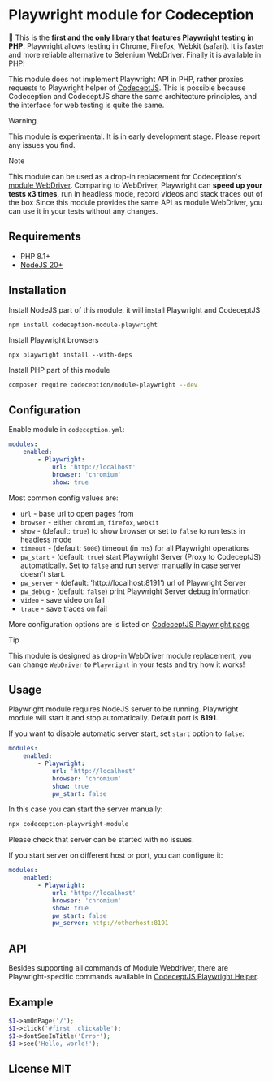 
# Playwright module for Codeception

🚀 This is the **first and the only library that features [Playwright](https://playwright.dev) testing in PHP**. Playwright allows testing in Chrome, Firefox, Webkit (safari). It is faster and more reliable alternative to Selenium WebDriver. Finally it is available in PHP!

This module does not implement Playwright API in PHP, rather proxies requests to Playwright helper of [CodeceptJS](https://codecept.io). This is possible because Codeception and CodeceptJS share the same architecture principles, and the interface for web testing is quite the same.

> [!Warning]
> This module is experimental. It is in early development stage. Please report any issues you find.

> [!Note]
> This module can be used as a drop-in replacement for Codeception's [module WebDriver](https://codeception.com/docs/modules/WebDriver). Comparing to WebDriver, Playwright can **speed up your tests x3 times**, run in headless mode, record videos and stack traces out of the box
> Since this module provides the same API as module WebDriver, you can use it in your tests without any changes.

## Requirements

* PHP 8.1+
* [NodeJS 20+](https://nodejs.org/)

## Installation

Install NodeJS part of this module, it will install Playwright and CodeceptJS

```
npm install codeception-module-playwright
```
Install Playwright browsers

```
npx playwright install --with-deps
```

Install PHP part of this module

```bash
composer require codeception/module-playwright --dev
```

## Configuration

Enable module in `codeception.yml`:

```yaml
modules:
    enabled:
        - Playwright:
            url: 'http://localhost'
            browser: 'chromium'
            show: true
```
Most common config values are:

* `url` - base url to open pages from
* `browser` - either `chromium`, `firefox`, `webkit`
* `show` - (default: `true`) to show browser or set to `false` to run tests in headless mode 
* `timeout` - (default: `5000`) timeout (in ms) for all Playwright operations
* `pw_start` - (default: `true`) start Playwright Server (Proxy to CodeceptJS) automatically. Set to `false` and run server manually in case server doesn't start.
* `pw_server` - (default: 'http://localhost:8191') url of Playwright Server 
* `pw_debug` - (default: `false`) print Playwright Server debug information
* `video` - save video on fail
* `trace` - save traces on fail

More configuration options are is listed on [CodeceptJS Playwright page](https://codecept.io/helpers/Playwright/#configuration)


> [!Tip]
> This module is designed as drop-in WebDriver module replacement, you can change `WebDriver` to `Playwright` in your tests and try how it works!


## Usage

Playwright module requires NodeJS server to be running. Playwright module will start it and stop automatically. Default port is **8191**.

If you want to disable automatic server start, set `start` option to `false`:

```yaml
modules:
    enabled:
        - Playwright:
            url: 'http://localhost'
            browser: 'chromium'
            show: true
            pw_start: false
```

In this case you can start the server manually:

```bash
npx codeception-playwright-module
```
Please check that server can be started with no issues.

If you start server on different host or port, you can configure it:

```yaml
modules:
    enabled:
        - Playwright:
            url: 'http://localhost'
            browser: 'chromium'
            show: true
            pw_start: false
            pw_server: http://otherhost:8191
```

## API

Besides supporting all commands of Module Webdriver, there are Playwright-specific commands available in [CodeceptJS Playwright Helper](https://codecept.io/helpers/Playwright/).

## Example

```php
$I->amOnPage('/');
$I->click('#first .clickable');
$I->dontSeeInTitle('Error');
$I->see('Hello, world!');
```

## License MIT
